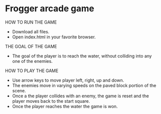 # Frogger arcade game

HOW TO RUN THE GAME

- Download all files.
- Open index.html in your favorite browser.

THE GOAL OF THE GAME

- The goal of the player is to reach the water, without colliding into any one of the enemies.

HOW TO PLAY THE GAME

- Use arrow keys to move player left, right, up and down.
- The enemies move in varying speeds on the paved block portion of the scene.
- Once a the player collides with an enemy, the game is reset and the player moves back to the start square.
- Once the player reaches the water the game is won.